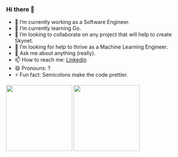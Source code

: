 ### Hi there 👋

- 🔭 I’m currently working as a Software Engineer.
- 🌱 I’m currently learning Go.
- 👯 I’m looking to collaborate on any project that will help to create Skynet.
- 🤔 I’m looking for help to thrive as a Machine Learning Engineer.
- 💬 Ask me about anything (really).
- 📫 How to reach me: [Linkedin](https://www.linkedin.com/in/mateus-guedelho/)
- 😄 Pronouns: ?
- ⚡ Fun fact: Semicolons make the code prettier.

<div>
  <img height="180em" src="https://github-readme-stats.vercel.app/api?username=guedelho&theme=onedark&show_icons=true" />
  <img height="180em" src="https://github-readme-stats.vercel.app/api/top-langs/?username=guedelho&layout=compact&langs_count=16&theme=onedark&hide=jupyter%20notebook,html" />
</div>
